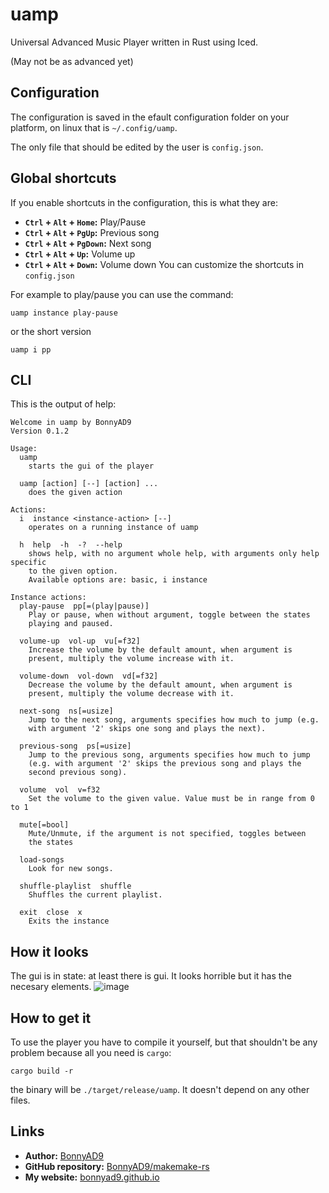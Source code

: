 # uamp
Universal Advanced Music Player written in Rust using Iced.

(May not be as advanced yet)

## Configuration
The configuration is saved in the efault configuration folder on your
platform, on linux that is `~/.config/uamp`.

The only file that should be edited by the user is `config.json`.

## Global shortcuts
If you enable shortcuts in the configuration, this is what they are:
- **`Ctrl` + `Alt` + `Home`:** Play/Pause
- **`Ctrl` + `Alt` + `PgUp`:** Previous song
- **`Ctrl` + `Alt` + `PgDown`:** Next song
- **`Ctrl` + `Alt` + `Up`:** Volume up
- **`Ctrl` + `Alt` + `Down`:** Volume down
You can customize the shortcuts in `config.json`

For example to play/pause you can use the command:
```
uamp instance play-pause
```
or the short version
```
uamp i pp
```

## CLI
This is the output of help:
```
Welcome in uamp by BonnyAD9
Version 0.1.2

Usage:
  uamp
    starts the gui of the player

  uamp [action] [--] [action] ...
    does the given action

Actions:
  i  instance <instance-action> [--]
    operates on a running instance of uamp

  h  help  -h  -?  --help
    shows help, with no argument whole help, with arguments only help specific
    to the given option.
    Available options are: basic, i instance

Instance actions:
  play-pause  pp[=(play|pause)]
    Play or pause, when without argument, toggle between the states
    playing and paused.

  volume-up  vol-up  vu[=f32]
    Increase the volume by the default amount, when argument is
    present, multiply the volume increase with it.

  volume-down  vol-down  vd[=f32]
    Decrease the volume by the default amount, when argument is
    present, multiply the volume decrease with it.

  next-song  ns[=usize]
    Jump to the next song, arguments specifies how much to jump (e.g.
    with argument '2' skips one song and plays the next).

  previous-song  ps[=usize]
    Jump to the previous song, arguments specifies how much to jump
    (e.g. with argument '2' skips the previous song and plays the
    second previous song).

  volume  vol  v=f32
    Set the volume to the given value. Value must be in range from 0 to 1

  mute[=bool]
    Mute/Unmute, if the argument is not specified, toggles between
    the states

  load-songs
    Look for new songs.

  shuffle-playlist  shuffle
    Shuffles the current playlist.

  exit  close  x
    Exits the instance
```

## How it looks
The gui is in state: at least there is gui. It looks horrible but it has the
necesary elements.
![image](https://github.com/BonnyAD9/uamp/assets/46282097/02ec639c-9e5d-4c51-b831-e35a668bf53b)

## How to get it
To use the player you have to compile it yourself, but that shouldn't be any
problem because all you need is `cargo`:
```
cargo build -r
```
the binary will be `./target/release/uamp`. It doesn't depend on any other
files.

## Links
- **Author:** [BonnyAD9](https://github.com/BonnyAD9)
- **GitHub repository:** [BonnyAD9/makemake-rs](https://github.com/BonnyAD9/uamp)
- **My website:** [bonnyad9.github.io](https://bonnyad9.github.io/)
